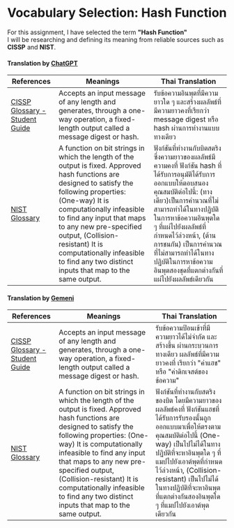 # Vocabulary Selection: **Hash Function**  

For this assignment, I have selected the term **"Hash Function"**  
I will be researching and defining its meaning from reliable sources such as **CISSP** and **NIST**.

#### Translation by [ChatGPT](https://chatgpt.com/)

| References | Meanings | Thai Translation |
| ---- | ---- | ---- |
| [CISSP Glossary - Student Guide](https://www.isc2.org/certifications/cissp/cissp-student-glossary#h) | Accepts an input message of any length and generates, through a one-way operation, a fixed-length output called a message digest or hash. | รับข้อความอินพุตที่มีความยาวใด ๆ และสร้างผลลัพธ์ที่มีความยาวคงที่เรียกว่า message digest หรือ hash ผ่านการทำงานแบบทางเดียว |
| [NIST Glossary](https://csrc.nist.gov/glossary) | A function on bit strings in which the length of the output is fixed. Approved hash functions are designed to satisfy the following properties: (One-way) It is computationally infeasible to find any input that maps to any new pre-specified output, (Collision-resistant) It is computationally infeasible to find any two distinct inputs that map to the same output. | ฟังก์ชันที่ทำงานกับบิตสตริง ซึ่งความยาวของผลลัพธ์มีความคงที่ ฟังก์ชัน hash ที่ได้รับการอนุมัติได้รับการออกแบบให้ตอบสนองคุณสมบัติต่อไปนี้: (ทางเดียว)เป็นการคำนวณที่ไม่สามารถทำได้ในทางปฏิบัติในการหาข้อความอินพุตใด ๆ ที่แผ่ไปยังผลลัพธ์ที่กำหนดไว้ล่วงหน้า, (ต้านการชนกัน) เป็นการคำนวณที่ไม่สามารถทำได้ในทางปฏิบัติในการหาข้อความอินพุตสองชุดที่แตกต่างกันที่แผ่ไปยังผลลัพธ์เดียวกัน |

#### Translation by [Gemeni](https://gemini.google.com/)

| References | Meanings | Thai Translation |
| ---- | ---- | ---- |
| [CISSP Glossary - Student Guide](https://www.isc2.org/certifications/cissp/cissp-student-glossary#h) | Accepts an input message of any length and generates, through a one-way operation, a fixed-length output called a message digest or hash. | รับข้อความป้อนเข้าที่มีความยาวได้ไม่จำกัด และสร้างขึ้น ผ่านกระบวนการทางเดียว ผลลัพธ์ที่มีความยาวคงที่ เรียกว่า "ค่าแฮช" หรือ "ค่าดิกเจสต์ของข้อความ" |
| [NIST Glossary](https://csrc.nist.gov/glossary) | A function on bit strings in which the length of the output is fixed. Approved hash functions are designed to satisfy the following properties: (One-way) It is computationally infeasible to find any input that maps to any new pre-specified output, (Collision-resistant) It is computationally infeasible to find any two distinct inputs that map to the same output. | ฟังก์ชันที่ทำงานกับสตริงของบิต โดยมีความยาวของผลลัพธ์คงที่ ฟังก์ชันแฮชที่ได้รับการรับรองนั้นถูกออกแบบมาเพื่อให้ตรงตามคุณสมบัติต่อไปนี้ (One-way) เป็นไปไม่ได้ในทางปฏิบัติที่จะหาอินพุตใด ๆ ที่แมปไปยังเอาต์พุตที่กำหนดไว้ล่วงหน้า, (Collision-resistant) เป็นไปไม่ได้ในทางปฏิบัติที่จะหาอินพุตที่แตกต่างกันสองอินพุตใด ๆ ที่แมปไปยังเอาต์พุตเดียวกัน |